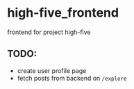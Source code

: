 # high-five_frontend

frontend for project high-five

## TODO:
- create user profile page
- fetch posts from backend on `/explore`
